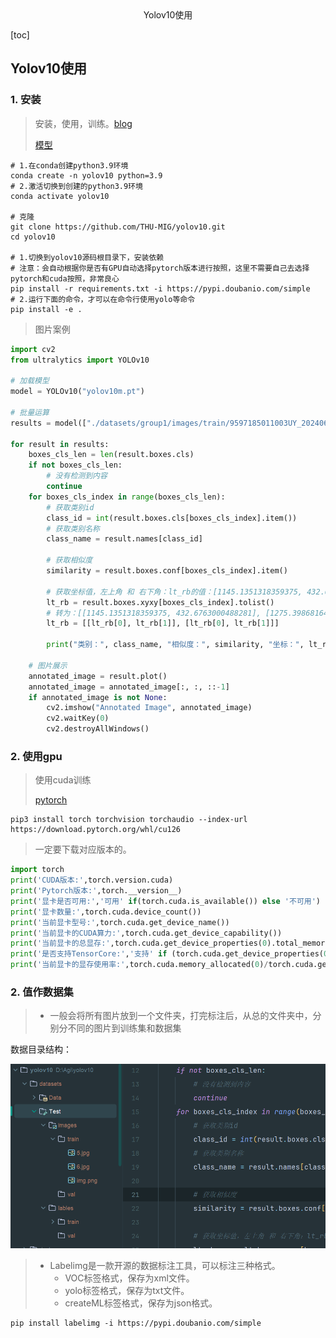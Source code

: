 <center>Yolov10使用</center>





[toc]





## Yolov10使用



### 1. 安装

> 安装，使用，训练。[blog](https://blog.csdn.net/qq_37344058/article/details/139568413)
>
> [模型](https://github.com/THU-MIG/yolov10/releases)

```shell
# 1.在conda创建python3.9环境
conda create -n yolov10 python=3.9
# 2.激活切换到创建的python3.9环境
conda activate yolov10

# 克隆
git clone https://github.com/THU-MIG/yolov10.git
cd yolov10

# 1.切换到yolov10源码根目录下，安装依赖
# 注意：会自动根据你是否有GPU自动选择pytorch版本进行按照，这里不需要自己去选择pytorch和cuda按照，非常良心
pip install -r requirements.txt -i https://pypi.doubanio.com/simple
# 2.运行下面的命令，才可以在命令行使用yolo等命令
pip install -e .

```

> 图片案例

```python
import cv2
from ultralytics import YOLOv10

# 加载模型
model = YOLOv10("yolov10m.pt")

# 批量运算
results = model(["./datasets/group1/images/train/9597185011003UY_20240610_092234_555.png"], stream=True)

for result in results:
    boxes_cls_len = len(result.boxes.cls)
    if not boxes_cls_len:
        # 没有检测到内容
        continue
    for boxes_cls_index in range(boxes_cls_len):
        # 获取类别id
        class_id = int(result.boxes.cls[boxes_cls_index].item())
        # 获取类别名称
        class_name = result.names[class_id]

        # 获取相似度
        similarity = result.boxes.conf[boxes_cls_index].item()

        # 获取坐标值，左上角 和 右下角：lt_rb的值：[1145.1351318359375, 432.6763000488281, 1275.398681640625, 749.5224609375]
        lt_rb = result.boxes.xyxy[boxes_cls_index].tolist()
        # 转为：[[1145.1351318359375, 432.6763000488281], [1275.398681640625, 749.5224609375]]
        lt_rb = [[lt_rb[0], lt_rb[1]], [lt_rb[0], lt_rb[1]]]

        print("类别：", class_name, "相似度：", similarity, "坐标：", lt_rb)

    # 图片展示
    annotated_image = result.plot()
    annotated_image = annotated_image[:, :, ::-1]
    if annotated_image is not None:
        cv2.imshow("Annotated Image", annotated_image)
        cv2.waitKey(0)
        cv2.destroyAllWindows()

```



### 2. 使用gpu

> 使用cuda训练
>
> [pytorch](hhttps://pytorch.org/get-started/locally/)

```shell
pip3 install torch torchvision torchaudio --index-url https://download.pytorch.org/whl/cu126
```

> 一定要下载对应版本的。

```python
import torch
print('CUDA版本:',torch.version.cuda)
print('Pytorch版本:',torch.__version__)
print('显卡是否可用:','可用' if(torch.cuda.is_available()) else '不可用')
print('显卡数量:',torch.cuda.device_count())
print('当前显卡型号:',torch.cuda.get_device_name())
print('当前显卡的CUDA算力:',torch.cuda.get_device_capability())
print('当前显卡的总显存:',torch.cuda.get_device_properties(0).total_memory/1024/1024/1024,'GB')
print('是否支持TensorCore:','支持' if (torch.cuda.get_device_properties(0).major >= 7) else '不支持')
print('当前显卡的显存使用率:',torch.cuda.memory_allocated(0)/torch.cuda.get_device_properties(0).total_memory*100,'%')
```





### 2. 值作数据集

> - 一般会将所有图片放到一个文件夹，打完标注后，从总的文件夹中，分别分不同的图片到训练集和数据集

数据目录结构：

![image-20250324170932676](.\assets\image-20250324170932676.png)

> - Labelimg是一款开源的数据标注工具，可以标注三种格式。
>   - VOC标签格式，保存为xml文件。
>   - yolo标签格式，保存为txt文件。
>   - createML标签格式，保存为json格式。

```shell
pip install labelimg -i https://pypi.doubanio.com/simple
```

